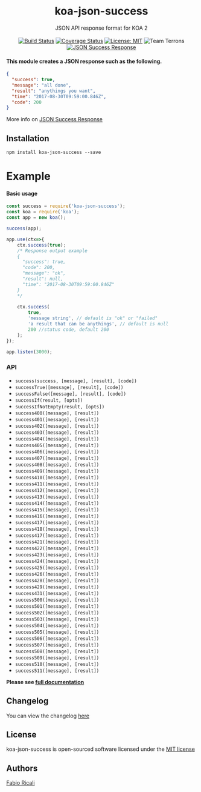 <div align="center">
<h1>koa-json-success</h1>
JSON API response format for KOA 2
<br/><br/>
<a href="https://travis-ci.org/fabioricali/koa-json-success" target="_blank"><img src="https://travis-ci.org/fabioricali/koa-json-success.svg?branch=master" title="Build Status"/></a>
<a href="https://coveralls.io/github/fabioricali/koa-json-success?branch=master" target="_blank"><img src="https://coveralls.io/repos/github/fabioricali/koa-json-success/badge.svg?branch=master" title="Coverage Status"/></a>
<a href="https://opensource.org/licenses/MIT" target="_blank"><img src="https://img.shields.io/badge/License-MIT-yellow.svg" title="License: MIT"/></a>
<img src="https://img.shields.io/badge/team-terrons-orange.svg" title="Team Terrons"/>
<a target="_blank" href="https://github.com/fabioricali/JSON-Success-Response"><img src="https://img.shields.io/badge/JSON-Success%20Response-green.svg" title="JSON Success Response"/></a>
</div>

#### This module creates a JSON response such as the following.
```json
{
  "success": true,
  "message": "all done",
  "result": "anythings you want",
  "time": "2017-08-30T09:59:00.846Z",
  "code": 200
}
```
 More info on <a target="_blank" href="https://github.com/fabioricali/JSON-Success-Response">JSON Success Response</a>

## Installation

```
npm install koa-json-success --save
```

# Example

#### Basic usage

```javascript
const success = require('koa-json-success');
const koa = require('koa');
const app = new koa();

success(app);

app.use(ctx=>{
    ctx.success(true);
    /* Response output example 
    {
      "success": true,
      "code": 200,
      "message": "ok",
      "result": null,
      "time": "2017-08-30T09:59:00.846Z"
    }
    */
    
    ctx.success(
        true,
        'message string', // default is "ok" or "failed"
        'a result that can be anythings', // default is null
        200 //status code, default 200
    );
});

app.listen(3000);
```

### API
- `success(success, [message], [result], [code])`
- `successTrue([message], [result], [code])`
- `successFalse([message], [result], [code])`
- `successIf(result, [opts])`
- `successIfNotEmpty(result, [opts])`
- `success400([message], [result])`
- `success401([message], [result])`
- `success402([message], [result])`
- `success403([message], [result])`
- `success404([message], [result])`
- `success405([message], [result])`
- `success406([message], [result])`
- `success407([message], [result])`
- `success408([message], [result])`
- `success409([message], [result])`
- `success410([message], [result])`
- `success411([message], [result])`
- `success412([message], [result])`
- `success413([message], [result])`
- `success414([message], [result])`
- `success415([message], [result])`
- `success416([message], [result])`
- `success417([message], [result])`
- `success418([message], [result])`
- `success417([message], [result])`
- `success421([message], [result])`
- `success422([message], [result])`
- `success423([message], [result])`
- `success424([message], [result])`
- `success425([message], [result])`
- `success426([message], [result])`
- `success428([message], [result])`
- `success429([message], [result])`
- `success431([message], [result])`
- `success500([message], [result])`
- `success501([message], [result])`
- `success502([message], [result])`
- `success503([message], [result])`
- `success504([message], [result])`
- `success505([message], [result])`
- `success506([message], [result])`
- `success507([message], [result])`
- `success508([message], [result])`
- `success509([message], [result])`
- `success510([message], [result])`
- `success511([message], [result])`

**Please see <a href="https://github.com/fabioricali/koa-json-success/blob/master/api.md">full documentation</a>**

## Changelog
You can view the changelog <a target="_blank" href="https://github.com/fabioricali/koa-json-success/blob/master/CHANGELOG.md">here</a>

## License
koa-json-success is open-sourced software licensed under the <a target="_blank" href="http://opensource.org/licenses/MIT">MIT license</a>

## Authors
<a target="_blank" href="http://rica.li">Fabio Ricali</a>

